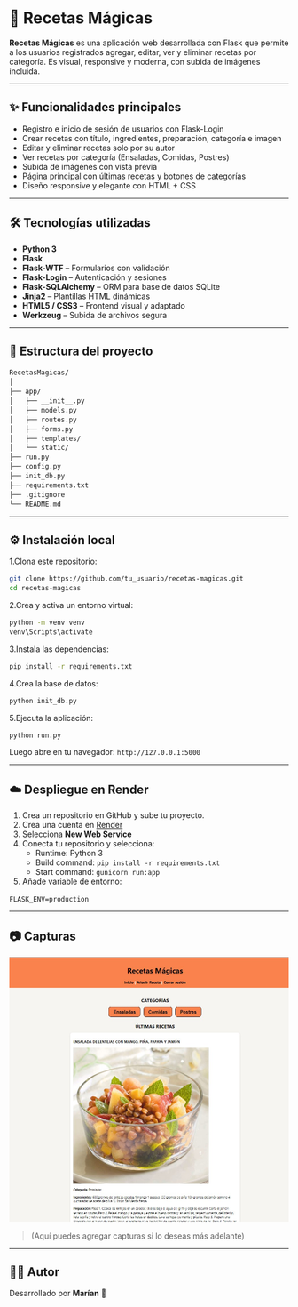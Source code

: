 # 🧁 Recetas Mágicas

**Recetas Mágicas** es una aplicación web desarrollada con Flask que permite a los usuarios registrados agregar, editar, ver y eliminar recetas por categoría. Es visual, responsive y moderna, con subida de imágenes incluida.

---

## ✨ Funcionalidades principales

- Registro e inicio de sesión de usuarios con Flask-Login
- Crear recetas con título, ingredientes, preparación, categoría e imagen
- Editar y eliminar recetas solo por su autor
- Ver recetas por categoría (Ensaladas, Comidas, Postres)
- Subida de imágenes con vista previa
- Página principal con últimas recetas y botones de categorías
- Diseño responsive y elegante con HTML + CSS

---

## 🛠️ Tecnologías utilizadas

- **Python 3**
- **Flask**
- **Flask-WTF** – Formularios con validación
- **Flask-Login** – Autenticación y sesiones
- **Flask-SQLAlchemy** – ORM para base de datos SQLite
- **Jinja2** – Plantillas HTML dinámicas
- **HTML5 / CSS3** – Frontend visual y adaptado
- **Werkzeug** – Subida de archivos segura

---

## 📁 Estructura del proyecto

```bash
RecetasMagicas/
│
├── app/
│   ├── __init__.py
│   ├── models.py
│   ├── routes.py
│   ├── forms.py
│   ├── templates/
│   └── static/
├── run.py
├── config.py
├── init_db.py
├── requirements.txt
├── .gitignore
└── README.md
```

---

## ⚙️ Instalación local

1.Clona este repositorio:

```bash
git clone https://github.com/tu_usuario/recetas-magicas.git
cd recetas-magicas
```

2.Crea y activa un entorno virtual:

```bash
python -m venv venv
venv\Scripts\activate
```

3.Instala las dependencias:

```bash
pip install -r requirements.txt
```

4.Crea la base de datos:

```bash
python init_db.py
```

5.Ejecuta la aplicación:

```bash
python run.py
```

Luego abre en tu navegador: `http://127.0.0.1:5000`

---

## ☁️ Despliegue en Render

1. Crea un repositorio en GitHub y sube tu proyecto.
2. Crea una cuenta en [Render](https://render.com)
3. Selecciona **New Web Service**
4. Conecta tu repositorio y selecciona:
   - Runtime: Python 3
   - Build command: `pip install -r requirements.txt`
   - Start command: `gunicorn run:app`
5. Añade variable de entorno:

``
FLASK_ENV=production
``

---

## 📷 Capturas

![Captura del proyecto](assets/Screenshot_1.jpg)

> (Aquí puedes agregar capturas si lo deseas más adelante)

---

## 🧑‍💻 Autor

Desarrollado por **Marían** 🧡  
